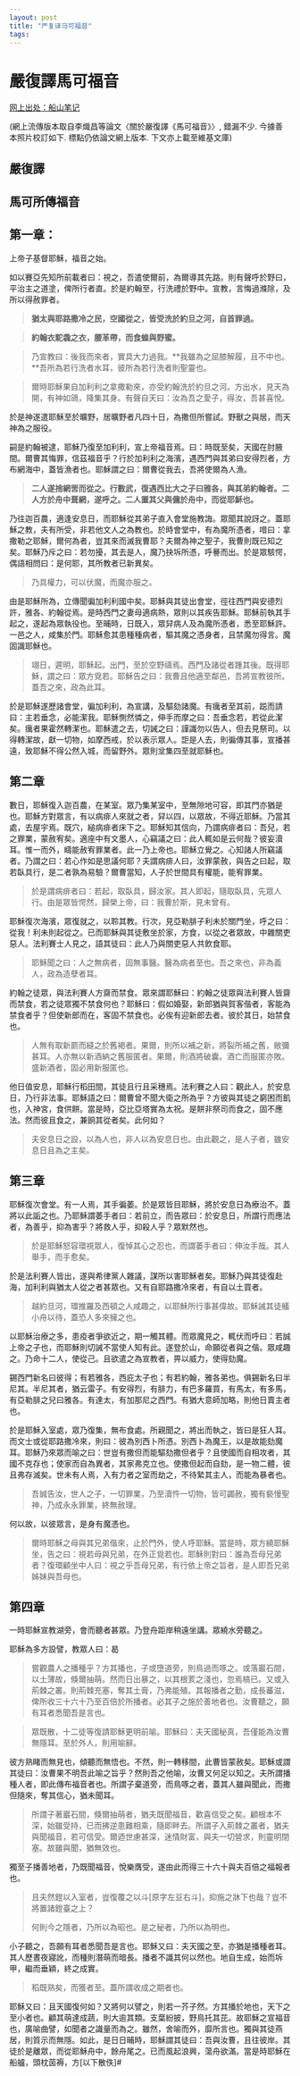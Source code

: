 ```yaml
---
layout: post
title: "严复译马可福音"
tags:
---
```



# 嚴復譯馬可福音


[网上出处：船山笔记](http://sfngan.blogspot.com/2010/05/blog-post_25.html)

(網上流傳版本取自李熾昌等論文〈關於嚴復譯《馬可福音》〉, 錯漏不少. 今據善本照片校訂如下. 標點仍依論文網上版本. 下文亦上載至維基文庫)

## 嚴復譯

## 馬可所傳福音

## 第一章：

上帝子基督耶穌，福音之始。

如以賽亞先知所前載者曰：視之，吾遣使爾前，為爾導其先路。則有聲呼於野曰，平治主之道塗，俾所行者直。於是約翰至，行洗禮於野中。宣教，言悔過滌除，及所以得赦罪者。

>**猶太與耶路撒冷之民，空國從之，皆受洗於約旦之河，自首罪過。**

>**約翰衣駝毳之衣，腰革帶，而食蝗與野蜜。**

>乃宣教曰：後我而來者，實具大力過我。**我雖為之屈膝解履，且不中也。**吾所為若行洗者水耳，彼所為若行洗者則聖靈也。

>爾時耶穌果自加利利之拿撒勒來，亦受約翰洗於約旦之河。方出水，見天為開，有神如鴿，降集其身。有聲自天曰：汝為吾之愛子，得汝，吾甚喜悅。

於是神遂遣耶穌至於曠野，居曠野者凡四十日，為撒但所嘗試。野獸之與居，而天神為之服役。

嗣是約翰被逮，耶穌乃復至加利利，宣上帝福音焉。曰：時既至矣，天國在肘腋間。爾曹其悔罪，信茲福音乎？行於加利利之海濱，遇西門與其弟曰安得烈者，方布網海中，蓋皆漁者也。耶穌謂之曰：爾曹從我去，吾將使爾為人漁。

>**二人遂捨網罟而從之。行數武，復遇西比大之子曰雅各，與其弟約翰者。二人方於舟中葺網，遂呼之。二人置其父與傭於舟中，而從耶穌也。**

乃往迦百農，適逢安息日，而耶穌從其弟子直入會堂施教誨。眾聞其說訝之。蓋耶穌之教，夫有所受，非若他文人之為教也。於時會堂中，有為魔所憑者，唶曰：拿撒勒之耶穌，爾何為者，豈其來而滅我曹耶？夫爾為神之聖子，我曹則既已知之矣。耶穌乃斥之曰：若勿擾，其去是人，魔乃抉坼所憑，呼謈而出。於是眾駭愕，偶語相問曰：是何耶，其所教者已新異矣。

>乃具權力，可以伏魔，而魔亦服之。

由是耶穌所為，立傳聞徧加利利國中矣。耶穌與其徒出會堂，徑往西門與安德烈許，雅各、約翰從焉。是時西門之妻母適病熱，眾則以其疾告耶穌。耶穌前執其手起之，遂起為眾執役也。至晡時，日既入，眾舁病人及為魔所憑者，悉至耶穌許。一邑之人，咸集於門。耶穌愈其患種種病者，驅其魔之憑身者，且禁魔勿得言。魔固識耶穌也。

>翊日，遲明，耶穌起。出門，至於空野禱焉。西門及諸從者踵其後。既得耶穌，謂之曰：眾方覓若。耶穌告之曰：我曹且他適至鄰邑，吾將宣教彼所。蓋吾之來，政為此耳。

於是耶穌遂歷諸會堂，徧加利利，為宣講，及驅劾諸魔。有癘者至其前，跽而請曰：主若垂念，必能潔我。耶穌惻然憐之，伸手而摩之曰：吾垂念若，若從此潔矣。癘者果霍然轉潔也。耶穌遣之去，切誡之曰：謹識勿以告人，但去見祭司。以得轉潔故，獻一切物，如摩西戒，於以表示眾人。詎是人去，則徧傳其事，宣播甚遠，致耶穌不得公然入城，而留野外。眾則坌集四至就耶穌也。

## 第二章

數日，耶穌復入迦百農，在某室。眾乃集某室中，至無隙地可容，即其門亦猶是也。耶穌方對眾言，有以病痱人來就之者，舁以四，以眾故，不得近耶穌。乃當其處，去屋宇焉。既穴，縋病痱者床下之。耶穌知其信向，乃謂病痱者曰：吾兒，若之罪業，蒙赦宥矣。適座中有文墨人，心竊議之曰：此人輒如是云何哉？彼妄瀆耳。惟一而外，疇能赦宥罪業者。此一乃上帝也。耶穌立覺之。心知諸人所竊議者。乃謂之曰：若心作如是思議何耶？夫謂病痱人曰，汝罪蒙赦，與告之曰起，取若臥具行，是二者孰為易驗？爾曹當知，人子於世間具有權能，能宥罪業。

>於是謂病痱者曰：若起，取臥具，歸汝家。其人即起，隨取臥具，先眾人行。由是眾皆愕然，歸榮上帝，曰：我曹於斯，見未曾有。

耶穌復次海濱，眾復就之，以聆其教。行次，見亞勒腓子利未於關門坐，呼之曰：從我！利未則起從之。已而耶穌與其徒敷坐於家，方食，以從之者眾故，中雜關吏惡人。法利賽士人見之，語其徒曰：此人乃與關吏惡人共飲食耶。

>耶穌聞之曰：人之無病者，固無事醫。醫為病者至也。吾之來也，非為義人，政為造孽者耳。

約翰之徒眾，與法利賽人方齋而禁食。眾來謂耶穌曰：約翰之徒眾與法利賽人皆齋而禁食，若之徒眾獨不禁食何也？耶穌曰：假如婚娶，新郎猶與賀客偕者，客能為禁食者乎？但使新郎而在，客固不禁食也。必俟有迎新郎去者。彼於其日，始禁食也。

>人無有取新罽而縫之於舊褐者。果爾，則所以補之新，將裂所補之舊，敝彌甚耳。人亦無以新酒納之舊服匿者。果爾，則酒將破囊。酒亡而服匿亦敗。盛新酒者，固必用新服匿也。

他日值安息，耶穌行稻田間，其徒且行且采穗焉。法利賽之人曰：觀此人，於安息日，乃行非法事。耶穌語之曰：爾曹曾不聞大衛之所為乎？方彼與其徒之窮困而飢也，入神宮，食供餅。當是時，亞比亞塔實為太祝。是餅非祭司而食之，固不應法。然而彼且食之，兼餉其從者矣。此何如？

>夫安息日之設，以為人也，非人以為安息日也。由此觀之，是人子者，雖安息日且為之主矣。

## 第三章

耶穌復次會堂。有一人焉，其手徧萎。於是眾皆目耶穌，將於安息日為療治不。蓋將以此詬之也。乃耶穌謂萎手者曰：若前立，而告眾曰：於安息日，所謂行而應法者，為善乎，抑為害乎？將救人乎，抑殺人乎？眾默然也。

>於是耶穌怒容環視眾人，復悼其心之忍也，而謂萎手者曰：伸汝手哉。其人舉手，而手愈矣。

於是法利賽人皆出，遂與希律黨人雜議，謀所以害耶穌者矣。耶穌乃與其徒復赴海，加利利與猶太人從之者甚眾也。又有自耶路撒冷來者，有自以土買者。

>越約旦河，環推羅及西頓之人咸趣之，以耶穌所行事甚偉故。耶穌誡其徒艤小舟以待，蓋恐人多來擁之也。

以耶穌治療之多，患疫者爭欲近之，期一觸其體。而眾魔見之，輒伏而呼曰：若誠上帝之子也，而耶穌則切誡不當使人知有此。遂登於山，命願從者與之偕。眾咸趣之。乃命十二人，使從己。且欲遣之為宣教者，畀以威力，使得劾魔。

錫西門新名曰彼得；有若雅各，西庇太子也；有若約翰，雅各弟也。俱錫新名曰半尼其。半尼其者，猶云雷子。有安得烈，有腓力，有巴多羅買，有馬太，有多馬，有亞勒腓之兒曰雅各。有達太，有加那尼之西門。有猶大意師加略，則他日賣主者也。

於是耶穌入室處，眾乃復集，無布食處。所親聞之，將出而執之，皆曰是狂人耳。而文士或從耶路撒冷來，則曰：彼為別西卜所憑。別西卜為魔王，以是故能劾魔耳。耶穌乃來眾而喻之曰：世豈有撒但而能驅劾撒但者乎？且使國而自相攻者，其國不克存也；使家而自為異者，其家弗克立也。使撒但起而自劾，是一物二體，彼且弗存滅矣。世未有人焉，入有力者之室而劫之，不待縶其主人，而能為暴者也。

>吾誠告汝，世人之子，一切罪業，乃至瀆忤一切物，皆可蠲赦，獨有褻慢聖神，乃成永永罪業，終無赦理。

何以故，以彼眾言，是身有魔憑也。

>爾時耶穌之母與其兄弟偕來，止於門外，使人呼耶穌。當是時，眾方繞耶穌坐，告之曰：視若母與兄弟，在外正覓若也。耶穌則對曰：誰為吾母兄弟者？復環顧坐中人曰：視之乎吾母兄弟，有行依上帝之旨者，是人即吾兄弟姊妹與吾母也。

## 第四章

一時耶穌宣教湖旁，會而聽者甚眾。乃登舟距岸稍遠坐講。眾繞水旁聽之。

耶穌為多方設譬，教眾人曰：曷

>嘗觀農人之播種乎？方其播也，子或墮道旁，則鳥過而啄之。或落巖石間，以土薄故，倏爾抽萌。然而日出暴之，以其根荄之淺也，忽焉槁已。又或入荊棘之叢。則荊棘充塞，奪其土膏，乃弗能殖。其報播者之勤，成長蕃滋，俾所收三十六十乃至百倍於所播者。必其子之施於善地者也。汝曹聽之，願有耳者悉聞吾是言也。

>眾既散，十二徒等復請耶穌更明前喻。耶穌曰：夫天國秘真，吾僅能為汝曹無隱耳。至於外人，則用喻辭。

彼方熟睹而無見也，傾聽而無悟也。不然，則一轉移間，此曹皆蒙赦矣。耶穌或謂其徒曰：汝曹果不明吾此喻之旨乎？然則吾之他喻，汝曹又何足以知之。夫所謂播種人者，即此傳布福音者也。所謂子棄道旁，而鳥啄之者，蓋其人雖與聞此，而撒但隨來，奪其信心，猶未聞耳。

>所謂子著巖石間，倏爾抽萌者，猶夫既聞福音，歡喜信受之矣。顧根本不深，始雖受持，已而拂逆患難相乘，隨即畔去。所謂子入荊棘之叢者，猶夫與聞福音，若可信受。爾迺世慮甚深，迷情財富，與夫一切營求，則靈明閉塞。故雖與聞，猶無效也。

獨至子播善地者，乃既聞福音，悅樂膺受，遂由此而得三十六十與夫百倍之福報者也。

>且夫然鐙以入室者，豈復覆之以斗[原字左豆右斗]，抑施之牀下也哉？豈不將置諸鐙臺之上？
>
>何則今之隱者，乃所以為昭也。是之秘者，乃所以為明也。

小子聽之，吾願有耳者悉聞吾是言也。耶穌又曰：夫天國之至，亦猶是播種者耳。其人歷晝夜寢訛，而種則潛萌而暗長。播者不識其何以然也。地自生成，始而坼甲，繼而垂穎，終之成實。

>稻既熟矣，而獲者至。蓋所謂收成之期者也。

耶穌又曰：且天國復何如？又將何以譬之，則若一芥子然。方其播於地也，天下之至小者也。顧其萌達成蔬，則大逾其類。支葉紛披，野鳥托其芘。故耶穌之宣福音也，廣喻曲譬，如聞者之識量而為之。雖然，舍喻而外，靡所言也。獨與其徒燕居，則質示而無隱。如此，是日日晡時，耶穌謂其徒曰：吾與汝曹，且往彼岸。其徒於是離眾，而從耶穌舟中，餘舟尾之。已而風起浪興，蕩舟欲滿。當是時耶穌在船艫，頭枕茵褥，方[以下散佚]#